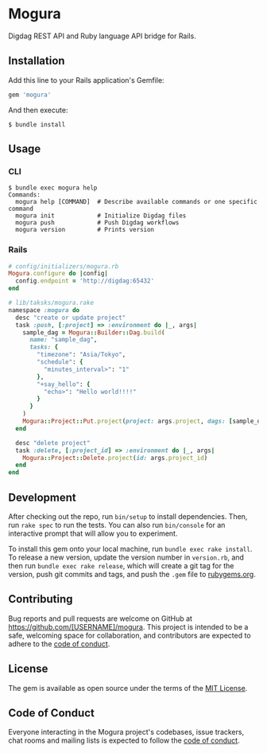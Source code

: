 # Mogura

Digdag REST API and Ruby language API bridge for Rails.

## Installation

Add this line to your Rails application's Gemfile:

```ruby
gem 'mogura'
```

And then execute:

```
$ bundle install
```

## Usage

### CLI

```
$ bundle exec mogura help
Commands:
  mogura help [COMMAND]  # Describe available commands or one specific command
  mogura init            # Initialize Digdag files
  mogura push            # Push Digdag workflows
  mogura version         # Prints version
```

### Rails

```ruby
# config/initializers/mogura.rb
Mogura.configure do |config|
  config.endpoint = 'http://digdag:65432'
end
```

```ruby
# lib/taksks/mogura.rake
namespace :mogura do
  desc "create or update project"
  task :push, [:project] => :environment do |_, args|
    sample_dag = Mogura::Builder::Dag.build(
      name: "sample_dag",
      tasks: {
        "timezone": "Asia/Tokyo",
        "schedule": {
          "minutes_interval>": "1"
        },
        "+say_hello": {
          "echo>": "Hello world!!!!"
        }
      }
    )
    Mogura::Project::Put.project(project: args.project, dags: [sample_dag])
  end

  desc "delete project"
  task :delete, [:project_id] => :environment do |_, args|
    Mogura::Project::Delete.project(id: args.project_id)
  end
end
```


## Development

After checking out the repo, run `bin/setup` to install dependencies. Then, run `rake spec` to run the tests. You can also run `bin/console` for an interactive prompt that will allow you to experiment.

To install this gem onto your local machine, run `bundle exec rake install`. To release a new version, update the version number in `version.rb`, and then run `bundle exec rake release`, which will create a git tag for the version, push git commits and tags, and push the `.gem` file to [rubygems.org](https://rubygems.org).

## Contributing

Bug reports and pull requests are welcome on GitHub at https://github.com/[USERNAME]/mogura. This project is intended to be a safe, welcoming space for collaboration, and contributors are expected to adhere to the [code of conduct](https://github.com/[USERNAME]/mogura/blob/master/CODE_OF_CONDUCT.md).


## License

The gem is available as open source under the terms of the [MIT License](https://opensource.org/licenses/MIT).

## Code of Conduct

Everyone interacting in the Mogura project's codebases, issue trackers, chat rooms and mailing lists is expected to follow the [code of conduct](https://github.com/[USERNAME]/mogura/blob/master/CODE_OF_CONDUCT.md).
